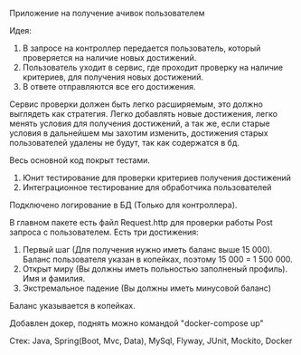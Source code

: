 Приложение на получение ачивок пользователем

Идея:
1. В запросе на контроллер передается пользователь, который проверяется на наличие новых достижений.
2. Пользователь уходит в сервис, где проходит проверку на наличие критериев, для получения новых достижений.
3. В ответе отправляются все его достижения.

Сервис проверки должен быть легко расширяемым, 
это должно выглядеть как стратегия. 
Легко добавлять новые достижения, 
легко менять условия для получения достижений, а так же, 
если старые условия в дальнейшем мы захотим изменить,
достижения старых пользователей удалены не будут, так как содержатся в бд.

Весь основной код покрыт тестами.
1. Юнит тестирование для проверки критериев получения достижений
2. Интеграционное тестирование для обработчика пользователей

Подключено логирование в БД (Только для контроллера).

В главном пакете есть файл Request.http для проверки работы Post запроса с пользователем.
Есть три достижения:
1. Первый шаг (Для получения нужно иметь баланс выше 15 000). Баланс пользователя указан в копейках, поэтому 15 000 = 1 500 000.
2. Открыт миру (Вы должны иметь польностью заполненый профиль). Имя и фамилия.
3. Экстремальное падение (Вы должны иметь минусовой баланс)

Баланс указывается в копейках.

Добавлен докер, поднять можно командой "docker-compose up"

Стек:
Java, Spring(Boot, Mvc, Data), MySql, Flyway, JUnit, Mockito, Docker
